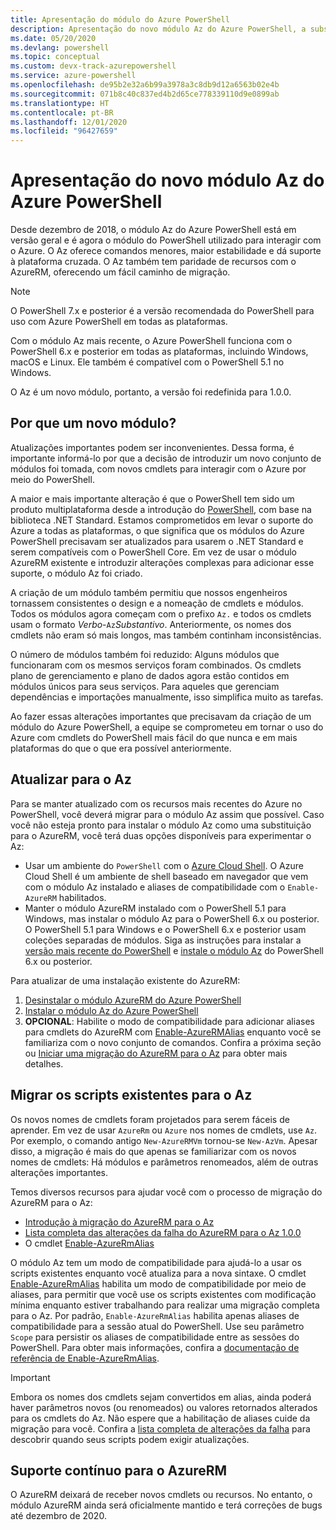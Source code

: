 ```yaml
---
title: Apresentação do módulo do Azure PowerShell
description: Apresentação do novo módulo Az do Azure PowerShell, a substituição pelo módulo AzureRM.
ms.date: 05/20/2020
ms.devlang: powershell
ms.topic: conceptual
ms.custom: devx-track-azurepowershell
ms.service: azure-powershell
ms.openlocfilehash: de95b2e32a6b99a3978a3c8db9d12a6563b02e4b
ms.sourcegitcommit: 071b8c40c837ed4b2d65ce778339110d9e0899ab
ms.translationtype: HT
ms.contentlocale: pt-BR
ms.lasthandoff: 12/01/2020
ms.locfileid: "96427659"
---
```

# <a name="introducing-the-new-azure-powershell-az-module"></a>Apresentação do novo módulo Az do Azure PowerShell

Desde dezembro de 2018, o módulo Az do Azure PowerShell está em versão geral e é agora o módulo do PowerShell utilizado para interagir com o Azure. O Az oferece comandos menores, maior estabilidade e dá suporte à plataforma cruzada. O Az também tem paridade de recursos com o AzureRM, oferecendo um fácil caminho de migração.

> [!NOTE]
> O PowerShell 7.x e posterior é a versão recomendada do PowerShell para uso com Azure PowerShell em todas as plataformas.

Com o módulo Az mais recente, o Azure PowerShell funciona com o PowerShell 6.x e posterior em todas as plataformas, incluindo Windows, macOS e Linux. Ele também é compatível com o PowerShell 5.1 no Windows.

O Az é um novo módulo, portanto, a versão foi redefinida para 1.0.0.

## <a name="why-a-new-module"></a>Por que um novo módulo?

Atualizações importantes podem ser inconvenientes. Dessa forma, é importante informá-lo por que a decisão de introduzir um novo conjunto de módulos foi tomada, com novos cmdlets para interagir com o Azure por meio do PowerShell.

A maior e mais importante alteração é que o PowerShell tem sido um produto multiplataforma desde a introdução do [PowerShell](/powershell/scripting/overview), com base na biblioteca .NET Standard.
Estamos comprometidos em levar o suporte do Azure a todas as plataformas, o que significa que os módulos do Azure PowerShell precisavam ser atualizados para usarem o .NET Standard e serem compatíveis com o PowerShell Core. Em vez de usar o módulo AzureRM existente e introduzir alterações complexas para adicionar esse suporte, o módulo Az foi criado.

A criação de um módulo também permitiu que nossos engenheiros tornassem consistentes o design e a nomeação de cmdlets e módulos. Todos os módulos agora começam com o prefixo `Az.` e todos os cmdlets usam o formato _Verbo_-`Az`_Substantivo_. Anteriormente, os nomes dos cmdlets não eram só mais longos, mas também continham inconsistências.

O número de módulos também foi reduzido: Alguns módulos que funcionaram com os mesmos serviços foram combinados. Os cmdlets plano de gerenciamento e plano de dados agora estão contidos em módulos únicos para seus serviços. Para aqueles que gerenciam dependências e importações manualmente, isso simplifica muito as tarefas.

Ao fazer essas alterações importantes que precisavam da criação de um módulo do Azure PowerShell, a equipe se comprometeu em tornar o uso do Azure com cmdlets do PowerShell mais fácil do que nunca e em mais plataformas do que o que era possível anteriormente.

## <a name="upgrade-to-az"></a>Atualizar para o Az

Para se manter atualizado com os recursos mais recentes do Azure no PowerShell, você deverá migrar para o módulo Az assim que possível. Caso você não esteja pronto para instalar o módulo Az como uma substituição para o AzureRM, você terá duas opções disponíveis para experimentar o Az:

- Usar um ambiente do `PowerShell` com o [Azure Cloud Shell](/azure/cloud-shell/overview). O Azure Cloud Shell é um ambiente de shell baseado em navegador que vem com o módulo Az instalado e aliases de compatibilidade com o `Enable-AzureRM` habilitados.
- Manter o módulo AzureRM instalado com o PowerShell 5.1 para Windows, mas instalar o módulo Az para o PowerShell 6.x ou posterior. O PowerShell 5.1 para Windows e o PowerShell 6.x e posterior usam coleções separadas de módulos. Siga as instruções para instalar a [versão mais recente do PowerShell](/powershell/scripting/install/installing-powershell) e [instale o módulo Az](install-az-ps.md) do PowerShell 6.x ou posterior.

Para atualizar de uma instalação existente do AzureRM:

1. [Desinstalar o módulo AzureRM do Azure PowerShell](/powershell/azure/uninstall-az-ps#uninstall-the-azurerm-module)
2. [Instalar o módulo Az do Azure PowerShell](install-az-ps.md)
3. **OPCIONAL**: Habilite o modo de compatibilidade para adicionar aliases para cmdlets do AzureRM com [Enable-AzureRMAlias](/powershell/module/az.accounts/enable-azurermalias) enquanto você se familiariza com o novo conjunto de comandos. Confira a próxima seção ou [Iniciar uma migração do AzureRM para o Az](migrate-from-azurerm-to-az.md) para obter mais detalhes.

## <a name="migrate-existing-scripts-to-az"></a>Migrar os scripts existentes para o Az

Os novos nomes de cmdlets foram projetados para serem fáceis de aprender. Em vez de usar `AzureRm` ou `Azure` nos nomes de cmdlets, use `Az`. Por exemplo, o comando antigo `New-AzureRMVm` tornou-se `New-AzVm`.
Apesar disso, a migração é mais do que apenas se familiarizar com os novos nomes de cmdlets: Há módulos e parâmetros renomeados, além de outras alterações importantes.

Temos diversos recursos para ajudar você com o processo de migração do AzureRM para o Az:

- [Introdução à migração do AzureRM para o Az](migrate-from-azurerm-to-az.md)
- [Lista completa das alterações da falha do AzureRM para o Az 1.0.0](migrate-az-1.0.0.md)
- O cmdlet [Enable-AzureRmAlias](/powershell/module/az.accounts/enable-azurermalias)

O módulo Az tem um modo de compatibilidade para ajudá-lo a usar os scripts existentes enquanto você atualiza para a nova sintaxe. O cmdlet [Enable-AzureRmAlias](/powershell/module/az.accounts/enable-azurermalias) habilita um modo de compatibilidade por meio de aliases, para permitir que você use os scripts existentes com modificação mínima enquanto estiver trabalhando para realizar uma migração completa para o Az. Por padrão, `Enable-AzureRmAlias` habilita apenas aliases de compatibilidade para a sessão atual do PowerShell. Use seu parâmetro `Scope` para persistir os aliases de compatibilidade entre as sessões do PowerShell. Para obter mais informações, confira a [documentação de referência de Enable-AzureRmAlias](/powershell/module/az.accounts/enable-azurermalias).

> [!IMPORTANT]
> Embora os nomes dos cmdlets sejam convertidos em alias, ainda poderá haver parâmetros novos (ou renomeados) ou valores retornados alterados para os cmdlets do Az. Não espere que a habilitação de aliases cuide da migração para você. Confira a [lista completa de alterações da falha](migrate-az-1.0.0.md) para descobrir quando seus scripts podem exigir atualizações.

## <a name="continued-support-for-azurerm"></a>Suporte contínuo para o AzureRM

O AzureRM deixará de receber novos cmdlets ou recursos. No entanto, o módulo AzureRM ainda será oficialmente mantido e terá correções de bugs até dezembro de 2020.